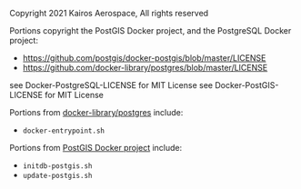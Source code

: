 Copyright 2021 Kairos Aerospace, All rights reserved

Portions copyright the PostGIS Docker project, and the PostgreSQL Docker project:

- https://github.com/postgis/docker-postgis/blob/master/LICENSE
- https://github.com/docker-library/postgres/blob/master/LICENSE

see Docker-PostgreSQL-LICENSE for MIT License
see Docker-PostGIS-LICENSE for MIT License

Portions from [docker-library/postgres][1] include:

- `docker-entrypoint.sh`

Portions from [PostGIS Docker project][2] include:

- `initdb-postgis.sh`
- `update-postgis.sh`


[1]: https://github.com/docker-library/postgres
[2]: https://github.com/postgis/docker-postgis
